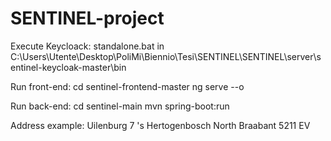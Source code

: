 # SENTINEL-project


Execute Keycloack: 
standalone.bat in C:\Users\Utente\Desktop\PoliMi\Biennio\Tesi\SENTINEL\SENTINEL\server\sentinel-keycloak-master\bin

Run front-end: 
cd sentinel-frontend-master
ng serve --o

Run back-end:
cd sentinel-main
mvn spring-boot:run

Address example:
Uilenburg
7
's Hertogenbosch
North Braabant
5211 EV

